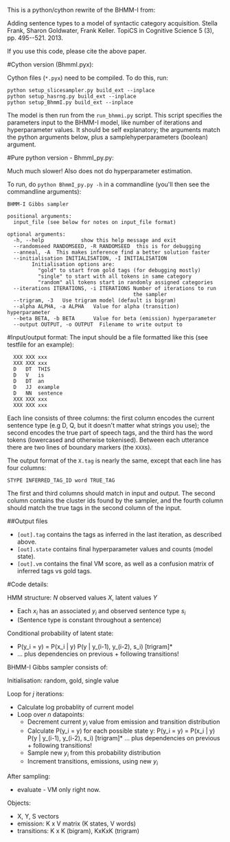 
This is a python/cython rewrite of the BHMM-I from:

Adding sentence types to a model of syntactic category
acquisition. Stella Frank, Sharon Goldwater, Frank Keller. TopiCS in Cognitive
Science 5 (3), pp. 495--521. 2013.

If you use this code, please cite the above paper.

#Cython version (BhmmI.pyx):

Cython files (`*.pyx`) need to be compiled. To do this, run:

```
python setup_slicesampler.py build_ext --inplace
python setup_hasrng.py build_ext --inplace
python setup_BhmmI.py build_ext --inplace
```

The model is then run from the `run_bhmmi.py` script. This script
specifies the parameters input to the BHMM-I model, like number of
iterations and hyperparameter values. It should be self explanatory;
the arguments match the python arguments below, plus a
samplehyperparameters (boolean) argument.


#Pure python version - BhmmI_py.py:

Much much slower! Also does not do hyperparameter estimation.

To run, do `python BhmmI_py.py -h` in a commandline (you'll then see the
commandline arguments):

```
BHMM-I Gibbs sampler

positional arguments:
  input_file (see below for notes on input_file format)

optional arguments:
  -h, --help            show this help message and exit
  --randomseed RANDOMSEED, -R RANDOMSEED  this is for debugging
  --anneal, -A  This makes inference find a better solution faster
  --initialisation INITIALISATION, -I INITIALISATION
        Initialisation options are:
          "gold" to start from gold tags (for debugging mostly)
          "single" to start with all tokens in same category
          "random" all tokens start in randomly assigned categories
  --iterations ITERATIONS, -i ITERATIONS Number of iterations to run
                                         the sampler
  --trigram, -3   Use trigram model (default is bigram)
  --alpha ALPHA, -a ALPHA   Value for alpha (transition) hyperparameter
  --beta BETA, -b BETA      Value for beta (emission) hyperparameter
  --output OUTPUT, -o OUTPUT  Filename to write output to
```

#Input/output format:
  The input should be a file formatted like this (see testfile for an example):

```
  XXX XXX xxx
  XXX XXX xxx
  D   DT  THIS
  D   V   is
  D   DT  an
  D   JJ  example
  D   NN  sentence
  XXX XXX xxx
  XXX XXX xxx
```

Each line consists of three columns: the first column encodes the
current sentence type (e.g D, Q, but it doesn't matter what strings
you use); the second encodes the true part of speech tags, and the
third has the word tokens (lowercased and otherwise tokenised).
Between each utterance there are two lines of boundary markers (the
`XXX`s).

The output format  of the `X.tag` is nearly the same, except that each
line has four columns:

`STYPE INFERRED_TAG_ID word TRUE_TAG`

The first and third columns should match in input and output. The
second column contains the cluster ids found by the sampler, and the
fourth column should match the true tags in the second column of the
input.

##Output files
- `[out].tag` contains the tags as inferred in the last iteration, as described
above.
- `[out].state` contains final hyperparameter values and counts (model state).
- `[out].vm` contains the final VM score, as well as a confusion matrix of
  inferred tags vs gold tags.


#Code details:

HMM structure: $N$ observed values $X$, latent values $Y$
  - Each $x_i$ has an associated $y_i$ and observed sentence type $s_i$
  - (Sentence type is constant throughout a sentence)

Conditional probability of latent state:
  - P(y_i = y) = P(x_i | y) P(y | y_(i-1), y_(i-2), s_i) [trigram]*
  -  ... plus dependencies on previous + following transitions!

BHMM-I Gibbs sampler consists of:

Initialisation: random, gold, single value

Loop for $j$ iterations:
  - Calculate log probablity of current model
  - Loop over $n$ datapoints:
      - Decrement current $y_i$ value from emission and transition
    distribution
      - Calculate P(y_i = y) for each possible state y:
        P(y_i = y) = P(x_i | y) P(y | y_(i-1), y_(i-2), s_i) [trigram]*
        ... plus dependencies on previous + following transitions!
      - Sample new $y_i$ from this probability distribution
      - Increment transitions, emissions, using new $y_i$

After sampling:
  - evaluate - VM only right now.

Objects:
  - X, Y, S vectors
  - emission: K x V matrix (K states, V words)
  - transitions: K x K (bigram), KxKxK (trigram)


